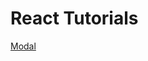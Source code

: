 # React Tutorials

<p>
  <a href="https://github.com/naveenakadaba/react-tutorials/blob/main/modal.md" title="Modal">Modal</a>
</p>
